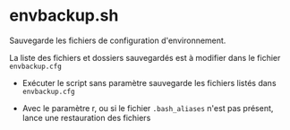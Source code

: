 # envbackup.sh

Sauvegarde les fichiers de configuration d'environnement.

La liste des fichiers et dossiers sauvegardés est à modifier dans le fichier `envbackup.cfg`

- Exécuter le script sans paramètre sauvegarde les fichiers listés dans `envbackup.cfg`

- Avec le paramètre r, ou si le fichier `.bash_aliases` n'est pas présent, lance une restauration des fichiers
